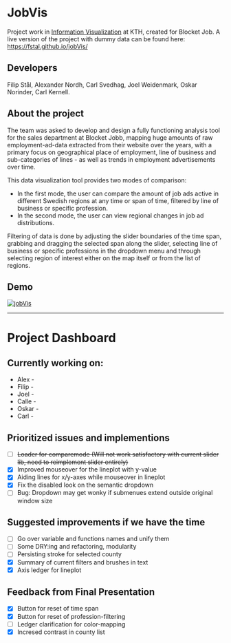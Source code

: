 # JobVis
Project work in [Information Visualization](https://www.kth.se/student/kurser/kurs/DH2321) at KTH, created for Blocket Job. A live version of the project with dummy data can be found here: https://fstal.github.io/jobVis/

## Developers
Filip Stål, Alexander Nordh, Carl Svedhag, Joel Weidenmark, Oskar Norinder, Carl Kernell.

## About the project
The team was asked to develop and design a fully functioning analysis tool for the sales department at Blocket Jobb, mapping huge amounts of raw employment-ad-data extracted from their website over the years, with a primary focus on geographical place of employment, line of business and sub-categories of lines - as well as trends in employment advertisements over time.

This data visualization tool provides two modes of comparison:

  * In the first mode, the user can compare the amount of job ads active in different Swedish regions at any time or span of time, filtered by line of business or specific profession.
  * In the second mode, the user can view regional changes in job ad distributions.

Filtering of data is done by adjusting the slider boundaries of the time span, grabbing and dragging the selected span along the slider, selecting line of business or specific professions in the dropdown menu and through selecting region of interest either on the map itself or from the list of regions.

## Demo

[![jobVis](http://img.youtube.com/vi/oab5VxdsL1k/0.jpg)](http://www.youtube.com/watch?v=oab5VxdsL1k "jobVis")

---------------------------------------------------------------------------------------------
# Project Dashboard

## Currently working on:
* Alex - 
* Filip - 
* Joel -
* Calle - 
* Oskar - 
* Carl - 

## Prioritized issues and implementions
- [ ] ~~Loader for comparemode (Will not work satisfactory with current slider lib, need to reimplement slider entirely)~~
- [x] Improved mouseover for the lineplot with y-value
- [x] Aiding lines for x/y-axes while mouseover in lineplot
- [x] Fix the disabled look on the semantic dropdown
- [ ] Bug: Dropdown may get wonky if submenues extend outside original window size

## Suggested improvements if we have the time
- [ ] Go over variable and functions names and unify them
- [ ] Some DRY:ing and refactoring, modularity
- [ ] Persisting stroke for selected county
- [x] Summary of current filters and brushes in text
- [x] Axis ledger for lineplot

## Feedback from Final Presentation
- [x] Button for reset of time span
- [x] Button for reset of profession-filtering
- [ ] Ledger clarification for color-mapping
- [x] Incresed contrast in county list
